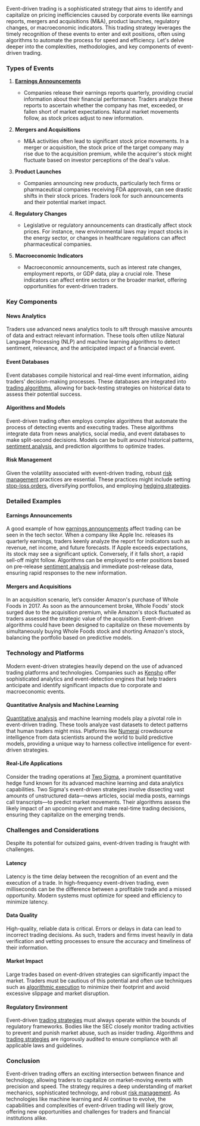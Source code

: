 Event-driven trading is a sophisticated strategy that aims to identify and capitalize on pricing inefficiencies caused by corporate events like earnings reports, mergers and acquisitions (M&A), product launches, regulatory changes, or macroeconomic indicators. This trading strategy leverages the timely recognition of these events to enter and exit positions, often using algorithms to automate the process for speed and efficiency. Let's delve deeper into the complexities, methodologies, and key components of event-driven trading.

### Types of Events

1. **[Earnings Announcements](../e/earnings_announcements.md)**
    - Companies release their earnings reports quarterly, providing crucial information about their financial performance. Traders analyze these reports to ascertain whether the company has met, exceeded, or fallen short of market expectations. Natural market movements follow, as stock prices adjust to new information.

2. **Mergers and Acquisitions**
    - M&A activities often lead to significant stock price movements. In a merger or acquisition, the stock price of the target company may rise due to the acquisition premium, while the acquirer's stock might fluctuate based on investor perceptions of the deal's value.

3. **Product Launches**
    - Companies announcing new products, particularly tech firms or pharmaceutical companies receiving FDA approvals, can see drastic shifts in their stock prices. Traders look for such announcements and their potential market impact.

4. **Regulatory Changes**
    - Legislative or regulatory announcements can drastically affect stock prices. For instance, new environmental laws may impact stocks in the energy sector, or changes in healthcare regulations can affect pharmaceutical companies.

5. **Macroeconomic Indicators**
    - Macroeconomic announcements, such as interest rate changes, employment reports, or GDP data, play a crucial role. These indicators can affect entire sectors or the broader market, offering opportunities for event-driven traders.

### Key Components

#### News Analytics

Traders use advanced news analytics tools to sift through massive amounts of data and extract relevant information. These tools often utilize Natural Language Processing (NLP) and machine learning algorithms to detect sentiment, relevance, and the anticipated impact of a financial event.

#### Event Databases

Event databases compile historical and real-time event information, aiding traders' decision-making processes. These databases are integrated into [trading algorithms](../t/trading_algorithms.md), allowing for back-testing strategies on historical data to assess their potential success.

#### Algorithms and Models

Event-driven trading often employs complex algorithms that automate the process of detecting events and executing trades. These algorithms integrate data from news analytics, social media, and event databases to make split-second decisions. Models can be built around historical patterns, [sentiment analysis](../s/sentiment_analysis.md), and prediction algorithms to optimize trades.

#### Risk Management

Given the volatility associated with event-driven trading, robust [risk management](../r/risk_management.md) practices are essential. These practices might include setting [stop-loss orders](../s/stop-loss_orders.md), diversifying portfolios, and employing [hedging strategies](../h/hedging_strategies.md).

### Detailed Examples

#### Earnings Announcements

A good example of how [earnings announcements](../e/earnings_announcements.md) affect trading can be seen in the tech sector. When a company like Apple Inc. releases its quarterly earnings, traders keenly analyze the report for indicators such as revenue, net income, and future forecasts. If Apple exceeds expectations, its stock may see a significant uptick. Conversely, if it falls short, a rapid sell-off might follow. Algorithms can be employed to enter positions based on pre-release [sentiment analysis](../s/sentiment_analysis.md) and immediate post-release data, ensuring rapid responses to the new information.

#### Mergers and Acquisitions

In an acquisition scenario, let’s consider Amazon's purchase of Whole Foods in 2017. As soon as the announcement broke, Whole Foods' stock surged due to the acquisition premium, while Amazon's stock fluctuated as traders assessed the strategic value of the acquisition. Event-driven algorithms could have been designed to capitalize on these movements by simultaneously buying Whole Foods stock and shorting Amazon's stock, balancing the portfolio based on predictive models.

### Technology and Platforms

Modern event-driven strategies heavily depend on the use of advanced trading platforms and technologies. Companies such as [Kensho](https://www.kensho.com/) offer sophisticated analytics and event-detection engines that help traders anticipate and identify significant impacts due to corporate and macroeconomic events.

#### Quantitative Analysis and Machine Learning

[Quantitative analysis](../q/quantitative_analysis.md) and machine learning models play a pivotal role in event-driven trading. These tools analyze vast datasets to detect patterns that human traders might miss. Platforms like [Numerai](https://numer.ai/) crowdsource intelligence from data scientists around the world to build predictive models, providing a unique way to harness collective intelligence for event-driven strategies.

#### Real-Life Applications

Consider the trading operations at [Two Sigma](https://www.twosigma.com/), a prominent quantitative hedge fund known for its advanced machine learning and data analytics capabilities. Two Sigma's event-driven strategies involve dissecting vast amounts of unstructured data—news articles, social media posts, earnings call transcripts—to predict market movements. Their algorithms assess the likely impact of an upcoming event and make real-time trading decisions, ensuring they capitalize on the emerging trends.

### Challenges and Considerations

Despite its potential for outsized gains, event-driven trading is fraught with challenges. 

#### Latency

Latency is the time delay between the recognition of an event and the execution of a trade. In high-frequency event-driven trading, even milliseconds can be the difference between a profitable trade and a missed opportunity. Modern systems must optimize for speed and efficiency to minimize latency.

#### Data Quality

High-quality, reliable data is critical. Errors or delays in data can lead to incorrect trading decisions. As such, traders and firms invest heavily in data verification and vetting processes to ensure the accuracy and timeliness of their information.

#### Market Impact

Large trades based on event-driven strategies can significantly impact the market. Traders must be cautious of this potential and often use techniques such as [algorithmic execution](../a/algorithmic_execution.md) to minimize their footprint and avoid excessive slippage and market disruption.

#### Regulatory Environment

Event-driven [trading strategies](../t/trading_strategies.md) must always operate within the bounds of regulatory frameworks. Bodies like the SEC closely monitor trading activities to prevent and punish market abuse, such as insider trading. Algorithms and [trading strategies](../t/trading_strategies.md) are rigorously audited to ensure compliance with all applicable laws and guidelines.

### Conclusion

Event-driven trading offers an exciting intersection between finance and technology, allowing traders to capitalize on market-moving events with precision and speed. The strategy requires a deep understanding of market mechanics, sophisticated technology, and robust [risk management](../r/risk_management.md). As technologies like machine learning and AI continue to evolve, the capabilities and complexities of event-driven trading will likely grow, offering new opportunities and challenges for traders and financial institutions alike.